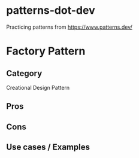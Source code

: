 # patterns-dot-dev
Practicing patterns from https://www.patterns.dev/


<!-- Template to be used in the pattern directory README files -->
# Factory Pattern


## Category
Creational Design Pattern

## Pros


## Cons


## Use cases / Examples